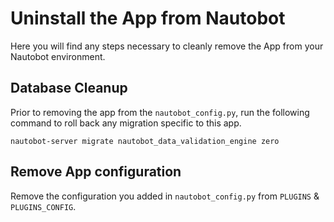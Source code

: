 # Uninstall the App from Nautobot

Here you will find any steps necessary to cleanly remove the App from your Nautobot environment.

## Database Cleanup

Prior to removing the app from the `nautobot_config.py`, run the following command to roll back any migration specific to this app.

```shell
nautobot-server migrate nautobot_data_validation_engine zero
```

## Remove App configuration

Remove the configuration you added in `nautobot_config.py` from `PLUGINS` & `PLUGINS_CONFIG`.
